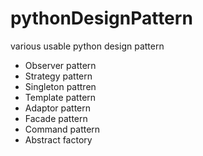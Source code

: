 # pythonDesignPattern
various usable python design pattern

* Observer pattern
* Strategy pattern
* Singleton pattren
* Template pattern
* Adaptor pattern
* Facade pattern
* Command pattern
* Abstract factory
